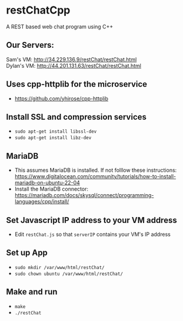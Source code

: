 # restChatCpp
A REST based web chat program using C++

## Our Servers:
Sam's VM: http://34.229.136.9/restChat/restChat.html  
Dylan's VM: http://44.201.131.63/restChat/restChat.html

## Uses cpp-httplib for the microservice
 - https://github.com/yhirose/cpp-httplib
 
## Install SSL and compression services
 - ```sudo apt-get install libssl-dev```
 - ```sudo apt-get install libz-dev```

## MariaDB
 - This assumes MariaDB is installed. If not folllow these instructions: https://www.digitalocean.com/community/tutorials/how-to-install-mariadb-on-ubuntu-22-04
 - Install the MariaDB connector: https://mariadb.com/docs/skysql/connect/programming-languages/cpp/install/
 
## Set Javascript IP address to your VM address
 - Edit ```restChat.js``` so that ```serverIP``` contains your VM's IP address

## Set up App
 - ```sudo mkdir /var/www/html/restChat/```
 - ```sudo chown ubuntu /var/www/html/restChat/```

## Make and run
 - ```make```
 - ```./restChat```
 